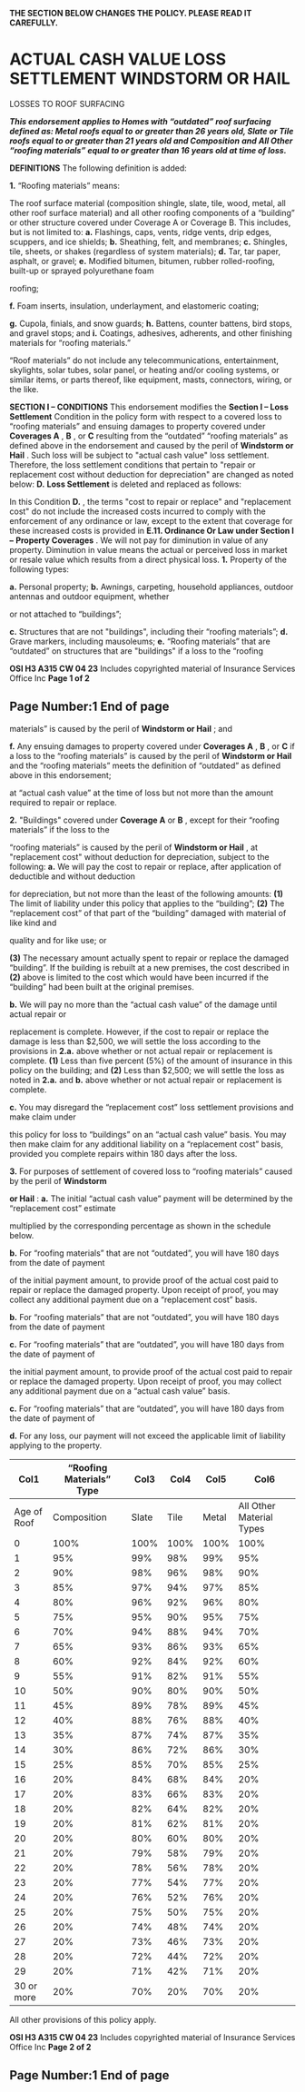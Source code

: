 **THE SECTION BELOW CHANGES THE POLICY. PLEASE READ IT CAREFULLY.**


# ACTUAL CASH VALUE LOSS SETTLEMENT WINDSTORM OR HAIL
 LOSSES TO ROOF SURFACING

**_This endorsement applies to Homes with “outdated” roof surfacing defined as: Metal roofs equal to_**
**_or greater than 26 years old, Slate or Tile roofs equal to or greater than 21 years old and Composition_**
**_and All Other “roofing materials” equal to or greater than 16 years old at time of loss._**

**DEFINITIONS**
The following definition is added:

**1.** “Roofing materials” means:


The roof surface material (composition shingle, slate, tile, wood, metal, all other roof surface
material) and all other roofing components of a “building” or other structure covered under
Coverage A or Coverage B. This includes, but is not limited to:
**a.** Flashings, caps, vents, ridge vents, drip edges, scuppers, and ice shields;
**b.** Sheathing, felt, and membranes;
**c.** Shingles, tile, sheets, or shakes (regardless of system materials);
**d.** Tar, tar paper, asphalt, or gravel;
**e.** Modified bitumen, bitumen, rubber rolled-roofing, built-up or sprayed polyurethane foam

roofing;

**f.** Foam inserts, insulation, underlayment, and elastomeric coating;

**g.** Cupola, finials, and snow guards;
**h.** Battens, counter battens, bird stops, and gravel stops; and
**i.** Coatings, adhesives, adherents, and other finishing materials for “roofing materials.”

“Roof materials” do not include any telecommunications, entertainment, skylights, solar tubes, solar
panel, or heating and/or cooling systems, or similar items, or parts thereof, like equipment, masts,
connectors, wiring, or the like.

**SECTION I – CONDITIONS**
This endorsement modifies the **Section I – Loss Settlement** Condition in the policy form with respect to a
covered loss to “roofing materials” and ensuing damages to property covered under **Coverages A** , **B** , or **C**
resulting from the “outdated” “roofing materials” as defined above in the endorsement and caused by the
peril of **Windstorm or Hail** . Such loss will be subject to "actual cash value" loss settlement. Therefore, the
loss settlement conditions that pertain to "repair or replacement cost without deduction for depreciation" are
changed as noted below:
**D.** **Loss Settlement** is deleted and replaced as follows:

In this Condition **D.** , the terms "cost to repair or replace" and "replacement cost" do not include the
increased costs incurred to comply with the enforcement of any ordinance or law, except to the extent
that coverage for these increased costs is provided in **E.11. Ordinance Or Law under Section I –**
**Property Coverages** .
We will not pay for diminution in value of any property. Diminution in value means the actual or
perceived loss in market or resale value which results from a direct physical loss.
**1.** Property of the following types:


**a.** Personal property;
**b.** Awnings, carpeting, household appliances, outdoor antennas and outdoor equipment, whether

or not attached to “buildings”;

**c.** Structures that are not "buildings", including their “roofing materials”;
**d.** Grave markers, including mausoleums;
**e.** “Roofing materials” that are “outdated” on structures that are "buildings" if a loss to the “roofing

**OSI H3 A315 CW 04 23** Includes copyrighted material of Insurance Services Office Inc **Page 1 of 2**

**Page Number:1**
**End of page**
-----

materials” is caused by the peril of **Windstorm or Hail** ; and

**f.** Any ensuing damages to property covered under **Coverages A** , **B** , or **C** if a loss to the “roofing
materials” is caused by the peril of **Windstorm or Hail** and the “roofing materials” meets the
definition of “outdated” as defined above in this endorsement;

at “actual cash value” at the time of loss but not more than the amount required to repair or replace.


**2.** "Buildings" covered under **Coverage A** or **B** , except for their “roofing materials” if the loss to the


“roofing materials” is caused by the peril of **Windstorm or Hail** , at "replacement cost" without
deduction for depreciation, subject to the following:
**a.** We will pay the cost to repair or replace, after application of deductible and without deduction


for depreciation, but not more than the least of the following amounts:
**(1)** The limit of liability under this policy that applies to the “building”;
**(2)** The “replacement cost” of that part of the “building” damaged with material of like kind and


quality and for like use; or


**(3)** The necessary amount actually spent to repair or replace the damaged “building”.
If the building is rebuilt at a new premises, the cost described in **(2)** above is limited to the cost
which would have been incurred if the “building” had been built at the original premises.


**b.** We will pay no more than the “actual cash value” of the damage until actual repair or

replacement is complete.
However, if the cost to repair or replace the damage is less than $2,500, we will settle the loss
according to the provisions in **2.a.** above whether or not actual repair or replacement is
complete.
**(1)** Less than five percent (5%) of the amount of insurance in this policy on the building; and
**(2)** Less than $2,500;
we will settle the loss as noted in **2.a.** and **b.** above whether or not actual repair or replacement
is complete.


**c.** You may disregard the “replacement cost” loss settlement provisions and make claim under

this policy for loss to “buildings” on an “actual cash value” basis. You may then make claim for
any additional liability on a “replacement cost” basis, provided you complete repairs within 180
days after the loss.


**3.** For purposes of settlement of covered loss to “roofing materials” caused by the peril of **Windstorm**


**or Hail** :
**a.** The initial “actual cash value” payment will be determined by the “replacement cost” estimate


multiplied by the corresponding percentage as shown in the schedule below.


**b.** For “roofing materials” that are not “outdated”, you will have 180 days from the date of payment

of the initial payment amount, to provide proof of the actual cost paid to repair or replace the
damaged property. Upon receipt of proof, you may collect any additional payment due on a
“replacement cost” basis.


**b.** For “roofing materials” that are not “outdated”, you will have 180 days from the date of payment


**c.** For “roofing materials” that are “outdated”, you will have 180 days from the date of payment of

the initial payment amount, to provide proof of the actual cost paid to repair or replace the
damaged property. Upon receipt of proof, you may collect any additional payment due on a
“actual cash value” basis.


**c.** For “roofing materials” that are “outdated”, you will have 180 days from the date of payment of


**d.** For any loss, our payment will not exceed the applicable limit of liability applying to the property.










|Col1|“Roofing Materials” Type|Col3|Col4|Col5|Col6|
|---|---|---|---|---|---|
|Age of Roof|Composition|Slate|Tile|Metal|All Other Material Types|
|0|100%|100%|100%|100%|100%|
|1|95%|99%|98%|99%|95%|
|2|90%|98%|96%|98%|90%|
|3|85%|97%|94%|97%|85%|
|4|80%|96%|92%|96%|80%|
|5|75%|95%|90%|95%|75%|
|6|70%|94%|88%|94%|70%|
|7|65%|93%|86%|93%|65%|
|8|60%|92%|84%|92%|60%|
|9|55%|91%|82%|91%|55%|
|10|50%|90%|80%|90%|50%|
|11|45%|89%|78%|89%|45%|
|12|40%|88%|76%|88%|40%|
|13|35%|87%|74%|87%|35%|
|14|30%|86%|72%|86%|30%|
|15|25%|85%|70%|85%|25%|
|16|20%|84%|68%|84%|20%|
|17|20%|83%|66%|83%|20%|
|18|20%|82%|64%|82%|20%|
|19|20%|81%|62%|81%|20%|
|20|20%|80%|60%|80%|20%|
|21|20%|79%|58%|79%|20%|
|22|20%|78%|56%|78%|20%|
|23|20%|77%|54%|77%|20%|
|24|20%|76%|52%|76%|20%|
|25|20%|75%|50%|75%|20%|
|26|20%|74%|48%|74%|20%|
|27|20%|73%|46%|73%|20%|
|28|20%|72%|44%|72%|20%|
|29|20%|71%|42%|71%|20%|
|30 or more|20%|70%|20%|70%|20%|


All other provisions of this policy apply.

**OSI H3 A315 CW 04 23** Includes copyrighted material of Insurance Services Office Inc **Page 2 of 2**

**Page Number:1**
**End of page**
-----

